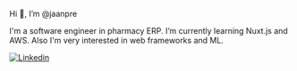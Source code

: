 Hi 👋, I’m @jaanpre

I'm a software engineer in pharmacy ERP.  I’m currently learning Nuxt.js and AWS. Also I'm very interested in web frameworks and ML. 

[![Linkedin](https://img.shields.io/badge/-LinkedIn-blue?style=flat-square&logo=Linkedin&logoColor=white)](https://www.linkedin.com/in/javianper/en)
